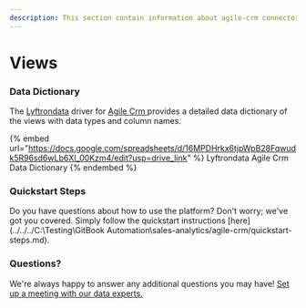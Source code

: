 ```yaml
---
description: This section contain information about agile-crm connector views information
---
```


# Views

### Data Dictionary

The [Lyftrondata](https://www.lyftrondata.com/) driver for [Agile Crm](https://www.lyftrondata.com/integration/sales-analytics/agile-crm//)[ ](https://www.lyftrondata.com/integration/agile-crm/)provides a detailed data dictionary of the views with data types and column names.

{% embed url="https://docs.google.com/spreadsheets/d/16MPDHrkx6tjpWpB28Fqwudk5R96sd6wLb6XI_00Kzm4/edit?usp=drive_link" %}
Lyftrondata Agile Crm Data Dictionary
{% endembed %}

### Quickstart Steps

Do you have questions about how to use the platform? Don't worry; we've got you covered. Simply follow the quickstart instructions [here](../../../C:\Testing\GitBook Automation\sales-analytics/agile-crm/quickstart-steps.md).

### Questions? <a href="#questions" id="questions"></a>

We're always happy to answer any additional questions you may have! [Set up a meeting with our data experts.](https://www.lyftrondata.com/book-a-meeting/)


